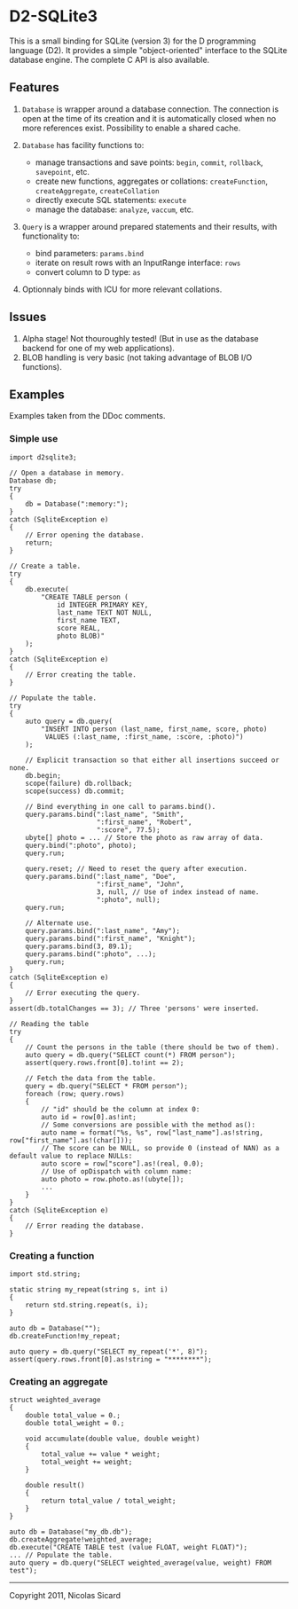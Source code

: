 # D2-SQLite3

This is a small binding for SQLite (version 3) for the D programming language (D2).
It provides a simple "object-oriented" interface to the SQLite database
engine. The complete C API is also available.

## Features

1. `Database` is wrapper around a database connection. The connection is open
at the time of its creation and it is automatically closed when no more references
exist. Possibility to enable a shared cache.

2. `Database` has facility functions to:
    - manage transactions and save points: `begin`, `commit`, `rollback`, `savepoint`, etc.
    - create new functions, aggregates or collations: `createFunction`, `createAggregate`, `createCollation`
    - directly execute SQL statements: `execute`
    - manage the database: `analyze`, `vaccum`, etc.

3. `Query` is a wrapper around prepared statements and their results, with functionality
to:
    - bind parameters: `params.bind`
    - iterate on result rows with an InputRange interface: `rows`
    - convert column to D type: `as`
    
4. Optionnaly binds with ICU for more relevant collations.

## Issues

1. Alpha stage! Not thouroughly tested! (But in use as the database backend for one of my web applications).
2. BLOB handling is very basic (not taking advantage of BLOB I/O functions).

## Examples

Examples taken from the DDoc comments.

### Simple use
    import d2sqlite3;
    
    // Open a database in memory.
    Database db;
    try
    {
        db = Database(":memory:");
    }
    catch (SqliteException e)
    {
        // Error opening the database.
        return;
    }

    // Create a table.
    try
    {
        db.execute(
            "CREATE TABLE person (
                id INTEGER PRIMARY KEY,
                last_name TEXT NOT NULL,
                first_name TEXT,
                score REAL,
                photo BLOB)"
        );
    }
    catch (SqliteException e)
    {
        // Error creating the table.
    }

    // Populate the table.
    try
    {
        auto query = db.query(
            "INSERT INTO person (last_name, first_name, score, photo)
             VALUES (:last_name, :first_name, :score, :photo)")
        );

        // Explicit transaction so that either all insertions succeed or none.
        db.begin;
        scope(failure) db.rollback;
        scope(success) db.commit;

        // Bind everything in one call to params.bind().
        query.params.bind(":last_name", "Smith",
                          ":first_name", "Robert",
                          ":score", 77.5);
        ubyte[] photo = ... // Store the photo as raw array of data.
        query.bind(":photo", photo);
        query.run;

        query.reset; // Need to reset the query after execution.
        query.params.bind(":last_name", "Doe",
                          ":first_name", "John",
                          3, null, // Use of index instead of name.
                          ":photo", null);
        query.run;

        // Alternate use.
        query.params.bind(":last_name", "Amy");
        query.params.bind(":first_name", "Knight");
        query.params.bind(3, 89.1);
        query.params.bind(":photo", ...);
        query.run;
    }
    catch (SqliteException e)
    {
        // Error executing the query.
    }
    assert(db.totalChanges == 3); // Three 'persons' were inserted.

    // Reading the table
    try
    {
        // Count the persons in the table (there should be two of them).
        auto query = db.query("SELECT count(*) FROM person");
        assert(query.rows.front[0].to!int == 2);

        // Fetch the data from the table.
        query = db.query("SELECT * FROM person");
        foreach (row; query.rows)
        {
            // "id" should be the column at index 0:
            auto id = row[0].as!int;
            // Some conversions are possible with the method as():
            auto name = format("%s, %s", row["last_name"].as!string, row["first_name"].as!(char[]));
            // The score can be NULL, so provide 0 (instead of NAN) as a default value to replace NULLs:
            auto score = row["score"].as!(real, 0.0);
            // Use of opDispatch with column name:
            auto photo = row.photo.as!(ubyte[]);
            ...
        }
    }
    catch (SqliteException e)
    {
        // Error reading the database.
    }

### Creating a function

    import std.string;

    static string my_repeat(string s, int i)
    {
        return std.string.repeat(s, i);
    }

    auto db = Database("");
    db.createFunction!my_repeat;

    auto query = db.query("SELECT my_repeat('*', 8)");
    assert(query.rows.front[0].as!string = "********");
    

### Creating an aggregate

    struct weighted_average
    {
        double total_value = 0.;
        double total_weight = 0.;

        void accumulate(double value, double weight)
        {
            total_value += value * weight;
            total_weight += weight;
        }

        double result()
        {
            return total_value / total_weight;
        }
    }

    auto db = Database("my_db.db");
    db.createAggregate!weighted_average;
    db.execute("CREATE TABLE test (value FLOAT, weight FLOAT)");
    ... // Populate the table.
    auto query = db.query("SELECT weighted_average(value, weight) FROM test");


---
Copyright 2011, Nicolas Sicard